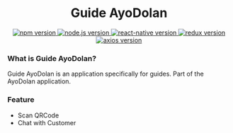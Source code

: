 <h1 align="center">Guide AyoDolan</h1>

<div align="center">
  <a href="#">
    <img src="https://img.shields.io/badge/npm-6.9.2-brightgreen.svg?style=flat-square" alt="npm version">
  </a>
  <a href="#">
    <img src="https://img.shields.io/badge/node.js-10.15.2-blue.svg?style=flat-square" alt="node.js version">
  </a>
  <a href="#">
    <img src="https://img.shields.io/badge/react--native-0.59.9-green.svg?style=flat-square" alt="react-native version">
  </a>
  <a href="#">
    <img src="https://img.shields.io/badge/redux-4.0.4-informational.svg?style=flat-square" alt="redux version">
  </a>
  <a href="#">
    <img src="https://img.shields.io/badge/firebase-6.3.1-9cf.svg?style=flat-square" alt="axios version">
  </a>
</div>

### What is Guide AyoDolan?
Guide AyoDolan is an application specifically for guides. Part of the AyoDolan application.

### Feature
* Scan QRCode
* Chat with Customer
